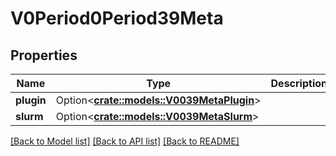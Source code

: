 # V0Period0Period39Meta

## Properties

Name | Type | Description | Notes
------------ | ------------- | ------------- | -------------
**plugin** | Option<[**crate::models::V0039MetaPlugin**](v0_0_39_meta_plugin.md)> |  | [optional]
**slurm** | Option<[**crate::models::V0039MetaSlurm**](v0_0_39_meta_Slurm.md)> |  | [optional]

[[Back to Model list]](../README.md#documentation-for-models) [[Back to API list]](../README.md#documentation-for-api-endpoints) [[Back to README]](../README.md)


